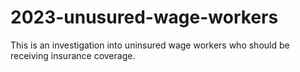 # 2023-unusured-wage-workers
This is an investigation into uninsured wage workers who should be receiving insurance coverage.
